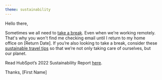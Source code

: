 ```yaml
---
theme: sustainability
---
```


Hello there,

Sometimes we all need to <a href="https://medium.com/@HubSpot/take-a-break-763b6cd79982" target="_blank" rel="noopener">take a break</a>. Even when we're working remotely. That's why you won't find me checking email until I return to my home office on [Return Date]. If you’re also looking to take a break, consider these <a href="https://www.thezerowastecollective.com/post/zero-waste-travel-a-how-to-guide" target="_blank" rel="noopener">sustainable travel tips</a> so that we’re not only taking care of ourselves, but our planet.

Read HubSpot’s 2022 Sustainability Report <a href="https://hubs.life/2022-sustainability-report" target="_blank" rel="noopener">here</a>.

Thanks,
[First Name]
